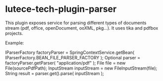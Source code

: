 # lutece-tech-plugin-parser

This plugin exposes service for parsing different types of documents stream (pdf, office, openDocument, ooXML, pkg...).
It uses tika and pdfbox projects.

Example:

IParserFactory factoryParser = SpringContextService.getBean( IParserFactory.BEAN_FILE_PARSER_FACTORY );
Optional<IStreamParser> parser = factoryParser.getParser( "application/pdf" );
File file = new File(sourcePdfPath);
InputStream inputStream = new FileInputStream(file); 
String result = parser.get().parse( inputStream );


